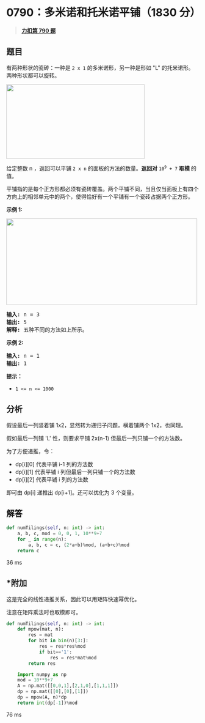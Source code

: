 # 0790：多米诺和托米诺平铺（1830 分）


> <u>**[力扣第 790 题](https://leetcode.cn/problems/domino-and-tromino-tiling/)**</u>

## 题目

<p>有两种形状的瓷砖：一种是 <code>2 x 1</code> 的多米诺形，另一种是形如 "L" 的托米诺形。两种形状都可以旋转。</p>

<p><img src="https://assets.leetcode.com/uploads/2021/07/15/lc-domino.jpg" style="height: 195px; width: 362px;" /></p>

<p>给定整数 n ，返回可以平铺 <code>2 x n</code> 的面板的方法的数量。<strong>返回对</strong> <code>10<sup>9</sup> + 7</code> <strong>取模 </strong>的值。</p>

<p>平铺指的是每个正方形都必须有瓷砖覆盖。两个平铺不同，当且仅当面板上有四个方向上的相邻单元中的两个，使得恰好有一个平铺有一个瓷砖占据两个正方形。</p>



<p><strong>示例 1:</strong></p>

<p><img src="https://assets.leetcode.com/uploads/2021/07/15/lc-domino1.jpg" style="height: 226px; width: 500px;" /></p>

<pre>
<strong>输入:</strong> n = 3
<strong>输出:</strong> 5
<strong>解释:</strong> 五种不同的方法如上所示。
</pre>

<p><strong>示例 2:</strong></p>

<pre>
<strong>输入:</strong> n = 1
<strong>输出:</strong> 1
</pre>



<p><strong>提示：</strong></p>

<ul>
<li><code>1 &lt;= n &lt;= 1000</code></li>
</ul>


## 分析

假设最后一列竖着铺 1x2，显然转为递归子问题，横着铺两个 1x2，也同理。

假如最后一列铺 'L' 性，则要求平铺 2x(n-1) 但最后一列只铺一个的方法数。

为了方便递推，令：
- dp[i][0] 代表平铺 i-1 列的方法数
- dp[i][1] 代表平铺 i 列但最后一列只铺一个的方法数
- dp[i][2] 代表平铺 i 列的方法数

即可由 dp[i] 递推出 dp[i+1]。还可以优化为 3 个变量。

## 解答

```python
def numTilings(self, n: int) -> int:
    a, b, c, mod = 0, 0, 1, 10**9+7
    for _ in range(n):
        a, b, c = c, (2*a+b)%mod, (a+b+c)%mod
    return c
```
36 ms

## *附加

这是完全的线性递推关系，因此可以用矩阵快速幂优化。

注意在矩阵乘法时也取模即可。

```python
def numTilings(self, n: int) -> int:
    def mpow(mat, n):
        res = mat
        for bit in bin(n)[3:]:
            res = res*res%mod
            if bit=='1':
                res = res*mat%mod
        return res

    import numpy as np
    mod = 10**9+7
    A = np.mat([[0,0,1],[2,1,0],[1,1,1]])
    dp = np.mat([[0],[0],[1]])
    dp = mpow(A, n)*dp
    return int(dp[-1])%mod
```
76 ms
